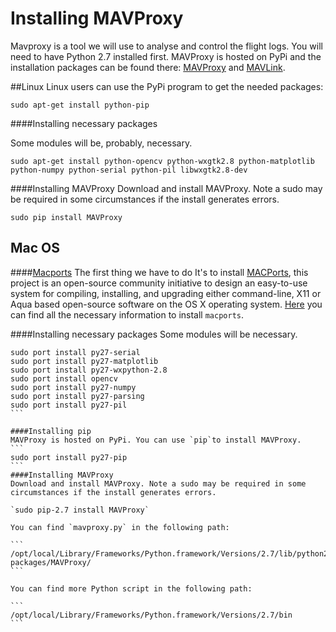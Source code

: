 # Installing MAVProxy
Mavproxy is a tool we will use to analyse and control the flight logs. You will need to have Python 2.7 installed first. MAVProxy is hosted on PyPi and the installation packages can be found there: [MAVProxy](https://pypi.python.org/pypi/MAVProxy) and [MAVLink](https://pypi.python.org/pypi/pymavlink).

##Linux
Linux users can use the PyPi program to get the needed packages:

```
sudo apt-get install python-pip
```

####Installing necessary packages

Some modules will be, probably, necessary.

```
sudo apt-get install python-opencv python-wxgtk2.8 python-matplotlib python-numpy python-serial python-pil libwxgtk2.8-dev
```

####Installing MAVProxy
Download and install MAVProxy. Note a sudo may be required in some circumstances if the install generates errors.

```
sudo pip install MAVProxy
```

## Mac OS

####[Macports](https://guide.macports.org)
The first thing we have to do It's to install [MACPorts](https://guide.macports.org), this project is an open-source community initiative to design an easy-to-use system for compiling, installing, and upgrading either command-line, X11 or Aqua based open-source software on the OS X operating system. [Here](https://guide.macports.org/chunked/installing.macports.html) you can find all the necessary information to install `macports`.

####Installing necessary packages
Some modules will be necessary.

````
sudo port install py27-serial
sudo port install py27-matplotlib
sudo port install py27-wxpython-2.8
sudo port install opencv
sudo port install py27-numpy
sudo port install py27-parsing
sudo port install py27-pil
```

####Installing pip
MAVProxy is hosted on PyPi. You can use `pip`to install MAVProxy.
```
sudo port install py27-pip
```
####Installing MAVProxy
Download and install MAVProxy. Note a sudo may be required in some circumstances if the install generates errors.

`sudo pip-2.7 install MAVProxy`

You can find `mavproxy.py` in the following path:

```
/opt/local/Library/Frameworks/Python.framework/Versions/2.7/lib/python2.7/site-packages/MAVProxy/
```

You can find more Python script in the following path:

```
/opt/local/Library/Frameworks/Python.framework/Versions/2.7/bin
```

